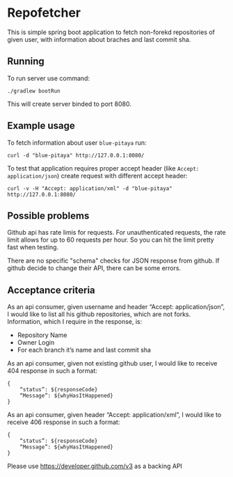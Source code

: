 # Repofetcher

This is simple spring boot application to fetch non-forekd repositories of given user, with information about braches and last commit sha.

## Running

To run server use command:
```
./gradlew bootRun
```

This will create server binded to port 8080.

## Example usage

To fetch information about user `blue-pitaya` run:
```
curl -d "blue-pitaya" http://127.0.0.1:8080/
```

To test that application requires proper accept header (like `Accept: application/json`) create request with different accept header:
```
curl -v -H "Accept: application/xml" -d "blue-pitaya" http://127.0.0.1:8080/
```

## Possible problems

Github api has rate limis for requests. For unauthenticated requests, the rate limit allows for up to 60 requests per hour. So you can hit the limit pretty fast when testing.

There are no specific "schema" checks for JSON response from github. If github decide to change their API, there can be some errors.

## Acceptance criteria

As an api consumer, given username and header “Accept: application/json”, I would like to list all his github repositories, which are not forks. Information, which I require in the response, is:

- Repository Name
- Owner Login
- For each branch it’s name and last commit sha

As an api consumer, given not existing github user, I would like to receive 404 response in such a format:
```
{
    “status”: ${responseCode}
    “Message”: ${whyHasItHappened}
}
```

As an api consumer, given header “Accept: application/xml”, I would like to receive 406 response in such a format:
```
{
    “status”: ${responseCode}
    “Message”: ${whyHasItHappened}
}
```

Please use https://developer.github.com/v3 as a backing API
